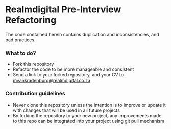 # Realmdigital Pre-Interview Refactoring #

The code contained herein contains duplication and inconsistencies, and bad practices.

### What to do? ###

* Fork this repository
* Refactor the code to be more manageable and consistent
* Send a link to your forked repository, and your CV to mvankradenburg@realmdigital.co.za

### Contribution guidelines ###

* Never clone this repository unless the intention is to improve or update it with changes that will be used in all future projects
* By forking the repository to your new project, any improvements made to this repo can be integrated into your project using git pull mechanism
